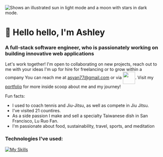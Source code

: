 <picture>
  <source media="(prefers-color-scheme: dark)" srcset="https://media1.tenor.com/m/ITc1hNBSH_wAAAAd/coding-typing.gif">
  <source media="(prefers-color-scheme: light)" srcset="https://media1.tenor.com/m/ITc1hNBSH_wAAAAd/coding-typing.gif">
  <img alt="Shows an illustrated sun in light mode and a moon with stars in dark mode." src="https://media1.tenor.com/m/ITc1hNBSH_wAAAAd/coding-typing.gif">
</picture>


# 🌈 Hello hello, I'm Ashley
### A full-stack software engineer, who is passionately working on building innovative web applications
Let's work together! I'm open to collaborating on new projects, reach out to me with your ideas
I'm up for hire for freelancing or to grow within a company
You can reach me at asyan77@gmail.com or via <a href="https://www.linkedin.com/in/ashley-yan/" target="blank"><img align="center" src="https://bi-jingo.com/wp-content/uploads/1997/03/Linkedin-Logo.png" height="40" /></a>.
Visit my <a href="https://asyan77.github.io/portfolio/" target="blank">portfolio</a> for more inside scoop about me and my journey!


Fun facts: 
 - I used to coach tennis and Jiu-Jitsu, as well as compete in Jiu Jitsu.
 - I've visited 21 countires.
 - As a side passion I make and sell a specialty Taiwanese dish in San Francisco, Lu Ruo Fan.
 - I'm passionate about food, sustainability, travel, sports, and meditation

### Technologies I've used: 

[![My Skills](https://skillicons.dev/icons?i=js,html,css,aws,babel,github,mongodb,nodejs,postgres,postman,rails,react,redux,replit,ruby,sqlite,vscode,webpack)](https://skillicons.dev)
